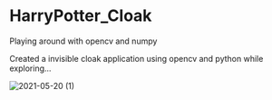 # HarryPotter_Cloak
Playing around with opencv and numpy


Created a invisible cloak application using opencv and python while exploring...


![2021-05-20 (1)](https://user-images.githubusercontent.com/79512215/119039531-000c2a00-b9d2-11eb-822c-246fa542247d.png)
